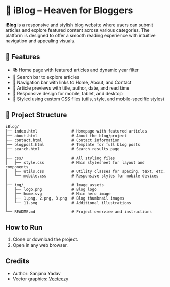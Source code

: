 # 📝 iBlog – Heaven for Bloggers

**iBlog** is a responsive and stylish blog website where users can submit articles and explore featured content across various categories. The platform is designed to offer a smooth reading experience with intuitive navigation and appealing visuals.

## 🚀 Features

- 📚 Home page with featured articles and dynamic year filter
- 🔎 Search bar to explore articles
- 🧭 Navigation bar with links to Home, About, and Contact
- 📖 Article previews with title, author, date, and read time
- 📱 Responsive design for mobile, tablet, and desktop
- 🎨 Styled using custom CSS files (utils, style, and mobile-specific styles)

## 📂 Project Structure
```
iBlog/
├── index.html               # Homepage with featured articles
├── about.html               # About the blog/project
├── contact.html             # Contact information
├── blogpost.html            # Template for full blog posts
├── search.html              # Search results page
│
├── css/                     # All styling files
│   ├── style.css            # Main stylesheet for layout and components
│   ├── utils.css            # Utility classes for spacing, text, etc.
│   └── mobile.css           # Responsive styles for mobile devices
│
├── img/                     # Image assets
│   ├── logo.png             # Blog logo
│   ├── home.svg             # Main hero image
│   ├── 1.png, 2.png, 3.png  # Blog thumbnail images
│   └── 11.svg               # Additional illustrations
│
└── README.md                # Project overview and instructions
```

## How to Run

1. Clone or download the project.
2. Open in any web browser.

## Credits

- Author: Sanjana Yadav
- Vector graphics: [Vecteezy](https://www.vecteezy.com/free-vector/typewriter)



